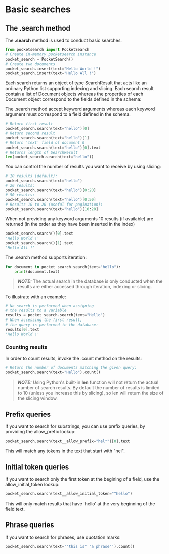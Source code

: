 # Basic searches

## The .search method

The **.search** method is used to conduct basic searches.

```Python
from pocketsearch import PocketSearch
# Create in-memory pocketsearch instance
pocket_search = PocketSearch()
# Create two documents
pocket_search.insert(text="Hello World !")
pocket_search.insert(text="Hello All !")
```

Each search returns an object of type SearchResult that acts like an 
ordinary Python list supporting indexing and slicing. Each search result 
contain a list of Document objects whereas the properties of each 
Document object correspond to the fields defined in the schema:

The .search method accept keyword arguments whereas each keyword argument
must correspond to a field defined in the schema.

```Python
# Return first result
pocket_search.search(text="hello")[0]
# Return second result
pocket_search.search(text="hello")[1]
# Return 'text' field of document 0
pocket_search.search(text="hello")[0].text
# Returns length of SearchResult
len(pocket_search.search(text="hello"))
```

You can control the number of results you want to receive by using slicing:

```Python
# 10 results (default):
pocket_search.search(text="hello")
# 20 results:
pocket_search.search(text="hello")[0:20]
# 50 results:
pocket_search.search(text="hello")[0:50]
# Results 10 to 20 (useful for pagination):
pocket_search.search(text="hello")[10:20]
```

When not providing any keyword arguments 10 results (if available) are 
returned (in the order as they have been inserted in the index)

```Python
pocket_search.search()[0].text
'Hello World !'
pocket_search.search()[1].text
'Hello All !'
```

The .search method supports iteration:

```Python
for document in pocket_search.search(text="hello"):
    print(document.text)
```

> **_NOTE:_** The actual search in the database is only conducted when 
the results are either accessed through iteration, indexing or slicing.

To illustrate with an example:

```Python
# No search is performed when assigning 
# the results to a variable
results = pocket_search.search(text="Hello")
# When accessing the first result, 
# the query is performed in the database:
results[0].text
'Hello World !'
```

### Counting results

In order to count results, invoke the .count method on the results:

```Python
# Return the number of documents matching the given query:
pocket_search.search(text="Hello").count()
```

> **_NOTE:_** Using Python's built-in **len** function will not return 
the actual number of search results. By default the number of results 
is limited to 10 (unless you increase this by slicing), so len will 
return the size of the slicing window.

## Prefix queries

If you want to search for substrings, you can use prefix queries, by 
providing the allow_prefix lookup:

```Python
pocket_search.search(text__allow_prefix="hel*")[0].text
```

This will match any tokens in the text that start with "hel".

## Initial token queries

If you want to search only the first token at the begining of a field, use the 
allow_initial_token lookup:

```Python
pocket_search.search(text__allow_initial_token="^hello")
```

This will only match results that have 'hello' at the very beginning of the field text.

## Phrase queries

If you want to search for phrases, use quotation marks:

```Python
pocket_search.search(text='"this is" "a phrase"').count()
```




